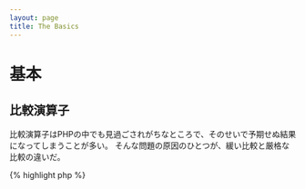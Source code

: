 ```yaml
---
layout: page
title: The Basics
---
```


# 基本

## 比較演算子

比較演算子はPHPの中でも見過ごされがちなところで、そのせいで予期せぬ結果になってしまうことが多い。
そんな問題の原因のひとつが、緩い比較と厳格な比較の違いだ。

{% highlight php %}
<?php
$a = 5;   // 5はinteger型

var_dump($a == 5);       // 値の比較。trueを返す
var_dump($a == '5');     // 値の比較(型は無視)。trueを返す
var_dump($a === 5);      // 型と値の比較(integer vs. integer)。trueを返す
var_dump($a === '5');    // 型と値の比較(integer vs. string)。falseを返す

/**
 * 厳格な比較
 */
if (strpos('testing', 'test')) {    // 'test' は 0 番目の位置にあり、これはboolean型の'false'と見なされる
    // コード...
}

vs.

if (strpos('testing', 'test') !== false) {    // 厳格な比較が行われるので、これは成立する(0 !== false)
    // コード...
}
{% endhighlight %}

* [比較演算子](http://php.net/manual/ja/language.operators.comparison.php)
* [比較の表](http://php.net/manual/ja/types.comparisons.php)

## 条件分岐

### If 文

'if/else'文を関数やクラスの中で使うときにありがちな誤解がある。
そうじゃなかったときにどんな結果になるのかを示すために'else'が必須だと考えることだ。
でも、もしその結果を戻り値に使うのなら'else'は必須じゃない。
だって'return'の時点で関数は終了するんだから、'else'は無意味だ。

{% highlight php %}
<?php
function test($a)
{
    if ($a) {
        return true;
    } else {
        return false;
    }
}

vs.

function test($a)
{
    if ($a) {
        return true;
    }
    return false;    // 別にelseがなくたっていいよね
}
{% endhighlight %}

* [If 文](http://php.net/manual/ja/control-structures.if.php)

### Switch 文

Switch文を使えば、ifとelseifを延々と書き連ねる必要がなくなる。
でも、気をつけないといけないこともある。

- Switch文は値を比較するだけで、型は比較しない(つまり、'=='で比較してるってこと)
- マッチする条件が見つかるまで、すべてのcaseを順に評価する。マッチするものがない場合、もしdefaultが定義されていればそれを使う
- 'break'がなければそのまま次のcaseに進み、breakかreturnに達するまで止まらない
- 関数の中で'return'を使うときは'break'は不要だ。その時点で関数を終了する

{% highlight php %}
<?php
$answer = test(2);    // 'case 2'のコードと'case 3'のコードを両方実行する

function test($a)
{
    switch ($a) {
        case 1:
            // コード...
            break;             // breakでswitch文を抜ける
        case 2:
            // コード...        // breakしてないので'case 3'の評価に進む
        case 3:
            // コード...
            return $result;    // 関数の中で'return'すると、ここで関数を抜ける
        default:
            // コード...
            return $error;
    }
}
{% endhighlight %}

* [Switch 文](http://php.net/manual/ja/control-structures.switch.php)
* [PHP switch](http://phpswitch.com/)

## グローバル名前空間

名前空間を使っていると、自作の関数に邪魔されて組み込みの関数が実行できなくなることがある。
これを修正するには、組み込み関数を使いたいときには関数名の前にバックスラッシュをつけるようにするといい。

{% highlight php %}
<?php
namespace phptherightway;

function fopen()
{
    $file = \fopen();    // 組み込みの関数と同じ名前の関数を定義しているので、
                         // 組み込みのfopen関数を実行するには"\"を追加する
}

function array()
{
    $iterator = new \ArrayIterator();    // ArrayIteratorは組み込みのクラスである。名前にバックスラッシュをつけずに使うと、
                                         // phptherightway名前空間でこの名前を探してしまう。
}
{% endhighlight %}

* [グローバル空間](http://php.net/manual/ja/language.namespaces.global.php)
* [グローバルに関するルール](http://php.net/manual/ja/userlandnaming.rules.php)

## 文字列

### 連結

- 一行がある一定の長さ (目安は120文字) を超える場合は複数行に分けて連結する
- 可読性を考えると、代入演算子でつなげるよりも連結演算子を使ったほうがよい
- 同じ変数のスコープ内ではあるが、連結演算子で次の行に移るときはインデントする


{% highlight php %}
<?php
$a  = 'Multi-line example';    // 連結代入演算子 (.=)
$a .= "\n";
$a .= 'of what not to do';

vs.

$a = 'Multi-line example'      // 連結演算子 (.)
    . "\n"                     // 改行してインデント
    . 'of what to do';
{% endhighlight %}

* [文字列演算子](http://php.net/manual/ja/language.operators.string.php)

### 文字列型

文字列型は、PHPの中ではあまりばらつきがないものだ。
このセクションでは、文字列型のちょっとした違いやその利点そして利用法を紹介しよう。

#### シングルクォート

シングルクォートは文字列を表す一番シンプルな方法で、たいていの場合は一番高速だ。
高速になる理由は、PHPが文字列をパースしない(つまり、変数の展開をしない)ことだ。
シングルクォートを使うのに適しているのは、こんな場面だ。

- パースする必要がない文字列
- 変数の内容をプレーンなテキストで表す

{% highlight php %}
<?php
echo 'This is my string, look at how pretty it is.';    // 単純な文字列で、パースする必要がない

/**
 * 出力は、
 *
 * This is my string, look at how pretty it is.
 */
{% endhighlight %}

* [シングルクォート](http://www.php.net/manual/ja/language.types.string.php#language.types.string.syntax.single)

#### ダブルクォート

ダブルクォートは、文字列界におけるスイスアーミーナイフだ。
でも、文字列をパースするぶんだけ速度が落ちる。ダブルクォートを使うのに適しているのは、こんな場面だ。

- エスケープした文字列
- プレーンなテキストの中に変数が埋め込まれた文字列
- 複数行をひとまとめにして可読性を上げたい場合

{% highlight php %}
<?php
echo 'phptherightway is ' . $adjective . '.'     // シングルクォートを使った例。複数の要素を連結し、
    . "\n"                                       // 変数の埋め込みやエスケープを使っている
    . 'I love learning' . $code . '!';

vs.

echo "phptherightway is $adjective.\n I love learning $code!"  // ダブルクォートを使えば、別々の要素に分けずに
                                                               // ひとまとめにできる
{% endhighlight %}

ダブルクォートで囲んだ文字列に変数を含むとき、変数とそれ以外の文字がつながってしまうこともよくある。
そうなってしまえばPHPが変数をパースできなくなる。どこまでが変数でどこからが普通の文字列かがわからなくなるからだ。
この問題を解決するには、変数の部分を波括弧で囲めばよい。

{% highlight php %}
<?php
$juice = 'plum';
echo "I drank some juice made of $juices";    // $juiceがパースできない

vs.

$juice = 'plum';
echo "I drank some juice made of {$juice}s";    // これで、変数は$juiceだとわかる

/**
 * 配列などの場合も波括弧で囲む
 */

$juice = array('apple', 'orange', 'plum');
echo "I drank some juice made of {$juice[1]}s";   // これで、$juice[1]がパースできる
{% endhighlight %}

* [ダブルクォート](http://www.php.net/manual/ja/language.types.string.php#language.types.string.syntax.double)

#### Nowdoc 構文

NowdocはPHP 5.3で導入された構文で、内部的にはシングルクォートと同じような動きをする。
複数行にまたがる文字列を、連結演算子なしで表すのに適している。

{% highlight php %}
<?php
$str = <<<'EOD'             // 最初は <<<
Example of string
spanning multiple lines
using nowdoc syntax.
$a does not parse.
EOD;                        // 終了文字列はそれ単体でひとつの行に書く。また行頭に書かないといけない

/**
 * 出力は、
 *
 * Example of string
 * spanning multiple lines
 * using nowdoc syntax.
 * $a does not parse.
 */
{% endhighlight %}

* [Nowdoc](http://www.php.net/manual/ja/language.types.string.php#language.types.string.syntax.nowdoc)

#### ヒアドキュメント構文

ヒアドキュメントは、内部的にはダブルクォートと同じような動きをする。
複数行にまたがる文字列を、連結演算子なしで表すのに適している。

{% highlight php %}
<?php
$a = 'Variables';

$str = <<<EOD               // 最初は <<<
Example of string
spanning multiple lines
using heredoc syntax.
$a are parsed.
EOD;                        // 終了文字列はそれ単体でひとつの行に書く。また行頭に書かないといけない

/**
 * 出力は、
 *
 * Example of string
 * spanning multiple lines
 * using heredoc syntax.
 * Variables are parsed.
 */
{% endhighlight %}

* [ヒアドキュメント](http://www.php.net/manual/ja/language.types.string.php#language.types.string.syntax.heredoc)

## 三項演算子

三項演算子を使えばコードを短くできるが、必要以上に使いすぎていることが多い。
三項演算子をネストさせることもできるけれど、それぞれ別の行にしたほうが読みやすくなる。

{% highlight php %}
<?php
$a = 5;
echo ($a == 5) ? 'yay' : 'nay';

vs.

// 三項演算子をネストしてみた
$b = 10;
echo ($a) ? ($a == 5) ? 'yay' : 'nay' : ($b == 10) ? 'excessive' : ':(';    // やりすぎ。もはや読めない :-(
{% endhighlight %}

三項演算子で値を 'return' するには、書きかたに気をつけないといけない。

{% highlight php %}
<?php
$a = 5;
echo ($a == 5) ? return true : return false;    // この書きかただとエラーになる

vs.

$a = 5;
return ($a == 5) ? 'yay' : 'nope';    // この書きかたなら 'yay' を返す
{% endhighlight %}

* [三項演算子](http://php.net/manual/ja/language.operators.comparison.php)

## 変数の宣言

コードをより「きれい」にするために、変数を宣言してよりわかりやすい名前をつけたくなることがよくある。
実際のところこれは、スクリプト内でメモリを二倍消費していることになる。
次の例で考えてみよう。仮にこの文字列が1MBぶんのデータを含んでいたとすると、
変数をコピーすれば実行時のメモリ消費量が2MBになってしまう。

{% highlight php %}
<?php
$about = 'A very long string of text';    // メモリを2MB消費する
echo $about;

vs.

echo 'A very long string of text';        // メモリの消費は1MBだけ
{% endhighlight %}

* [パフォーマンス改善のヒント](https://developers.google.com/speed/articles/optimizing-php)
